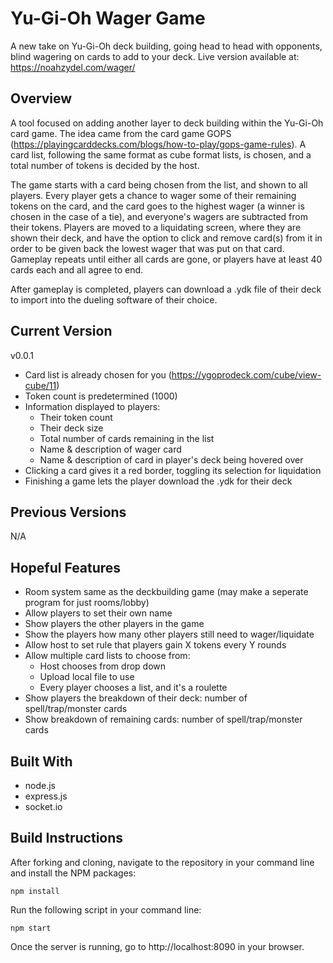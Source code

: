 # Yu-Gi-Oh Wager Game
A new take on Yu-Gi-Oh deck building, going head to head with opponents, blind wagering on cards to add to your deck.
Live version available at: https://noahzydel.com/wager/

## Overview
A tool focused on adding another layer to deck building within the Yu-Gi-Oh card game. The idea came from the card game GOPS (https://playingcarddecks.com/blogs/how-to-play/gops-game-rules). A card list, following the same format as cube format lists, is chosen, and a total number of tokens is decided by the host.

The game starts with a card being chosen from the list, and shown to all players. Every player gets a chance to wager some of their remaining tokens on the card, and the card goes to the highest wager (a winner is chosen in the case of a tie), and everyone's wagers are subtracted from their tokens. Players are moved to a liquidating screen, where they are shown their deck, and have the option to click and remove card(s) from it in order to be given back the lowest wager that was put on that card. Gameplay repeats until either all cards are gone, or players have at least 40 cards each and all agree to end. 

After gameplay is completed, players can download a .ydk file of their deck to import into the dueling software of their choice.

## Current Version
v0.0.1
- Card list is already chosen for you (https://ygoprodeck.com/cube/view-cube/11)
- Token count is predetermined (1000)
- Information displayed to players:
  - Their token count
  - Their deck size
  - Total number of cards remaining in the list
  - Name & description of wager card
  - Name & description of card in player's deck being hovered over
- Clicking a card gives it a red border, toggling its selection for liquidation
- Finishing a game lets the player download the .ydk for their deck

## Previous Versions
N/A

## Hopeful Features
- Room system same as the deckbuilding game (may make a seperate program for just rooms/lobby)
- Allow players to set their own name
- Show players the other players in the game
- Show the players how many other players still need to wager/liquidate
- Allow host to set rule that players gain X tokens every Y rounds
- Allow multiple card lists to choose from:
  - Host chooses from drop down
  - Upload local file to use
  - Every player chooses a list, and it's a roulette
- Show players the breakdown of their deck: number of spell/trap/monster cards
- Show breakdown of remaining cards: number of spell/trap/monster cards

## Built With
- node.js
- express.js
- socket.io

## Build Instructions
After forking and cloning, navigate to the repository in your command line and install the NPM packages:
```
npm install
```
Run the following script in your command line:
```
npm start
```
Once the server is running, go to http://localhost:8090 in your browser.